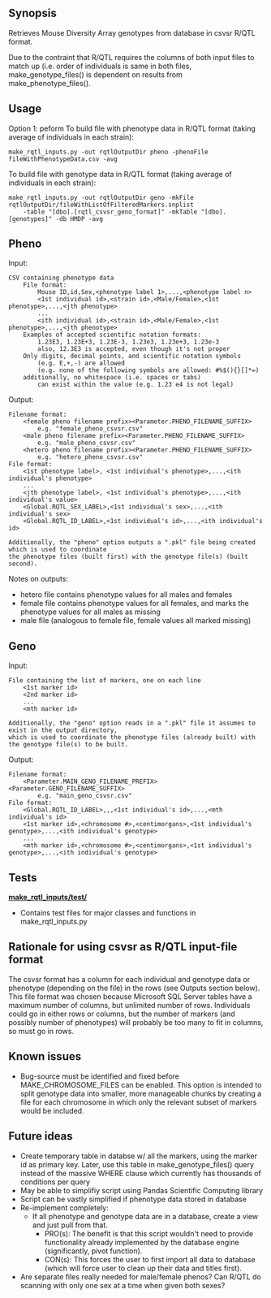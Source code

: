 ## Synopsis
Retrieves Mouse Diversity Array genotypes from database in csvsr R/QTL format. 

Due to the contraint that R/QTL requires the columns of both input files to match up (i.e. order of individuals is same in both files, make_genotype_files() is dependent on results from make_phenotype_files().

## Usage
Option 1: peform
To build file with phenotype data in R/QTL format (taking average of individuals in each strain):

	make_rqtl_inputs.py -out rqtlOutputDir pheno -phenoFile fileWithPhenotypeData.csv -avg
	

	
To build file with genotype data in R/QTL format (taking average of individuals in each strain):

	make_rqtl_inputs.py -out rqtlOutputDir geno -mkFile rqtlOutputDir/fileWithListOfFilteredMarkers.snplist 
		-table "[dbo].[rqtl_csvsr_geno_format]" -mkTable "[dbo].[genotypes]" -db HMDP -avg


## Pheno
Input:

	CSV containing phenotype data
		File format:
			Mouse ID,id,Sex,<phenotype label 1>,...,<phenotype label n>
			<1st individual id>,<strain id>,<Male/Female>,<1st phenotype>,...,<jth phenotype>
			...
			<ith individual id>,<strain id>,<Male/Female>,<1st phenotype>,...,<jth phenotype>
		Examples of accepted scientific notation formats:
			1.23E3, 1.23E+3, 1.23E-3, 1.23e3, 1.23e+3, 1.23e-3
			also, 12.3E3 is accepted, even though it's not proper
		Only digits, decimal points, and scientific notation symbols
			(e.g. E,+,-) are allowed
			(e.g. none of the following symbols are allowed: #%$(){}[]*=)
		additionally, no whitespace (i.e. spaces or tabs)
			can exist within the value (e.g. 1.23 e4 is not legal)
Output:

	Filename format:
		<female pheno filename prefix><Parameter.PHENO_FILENAME_SUFFIX>
			e.g. "female_pheno_csvsr.csv"
		<male pheno filename prefix><Parameter.PHENO_FILENAME_SUFFIX>
			e.g. "male_pheno_csvsr.csv"
		<hetero pheno filename prefix><Parameter.PHENO_FILENAME_SUFFIX>
			e.g. "hetero_pheno_csvsr.csv"
	File format:
		<1st phenotype label>, <1st individual's phenotype>,...,<ith individual's phenotype>
		...
		<jth phenotype label>, <1st individual's phenotype>,...,<ith individual's value>
		<Global.RQTL_SEX_LABEL>,<1st individual's sex>,...,<ith individual's sex>
		<Global.RQTL_ID_LABEL>,<1st individual's id>,...,<ith individual's id>
	
	Additionally, the "pheno" option outputs a ".pkl" file being created which is used to coordinate 
	the phenotype files (built first) with the genotype file(s) (built second).

Notes on outputs:
* hetero file contains phenotype values for all males and females
* female file contains phenotype values for all females, and marks
	the phenotype values for all males as missing
* male file (analogous to female file, female values all marked missing)


## Geno
Input:

	File containing the list of markers, one on each line
		<1st marker id>
		<2nd marker id>
		...
		<mth marker id>
		
	Additionally, the "geno" option reads in a ".pkl" file it assumes to exist in the output directory, 
	which is used to coordinate the phenotype files (already built) with the genotype file(s) to be built.
		
Output:
	
	Filename format:
		<Parameter.MAIN_GENO_FILENAME_PREFIX><Parameter.GENO_FILENAME_SUFFIX>
			e.g. "main_geno_csvsr.csv"
	File format:
		<Global.RQTL_ID_LABEL>,,,<1st individual's id>,...,<mth individual's id>
		<1st marker id>,<chromosome #>,<centimorgans>,<1st individual's genotype>,...,<ith individual's genotype>
		...
		<mth marker id>,<chromosome #>,<centimorgans>,<1st individual's genotype>,...,<ith individual's genotype>
			



## Tests
[**make_rqtl_inputs/test/**](test/README.md)
* Contains test files for major classes and functions in make_rqtl_inputs.py


## Rationale for using csvsr as R/QTL input-file format
The csvsr format has a column for each individual and genotype data or phenotype
(depending on the file) in the rows (see Outputs section below). This file format
was chosen because Microsoft SQL Server tables have a maximum number of columns,
but unlimited number of rows. Individuals could go in either rows or columns,
but the number of markers (and possibly number of phenotypes) will probably be
too many to fit in columns, so must go in rows.


## Known issues
* Bug-source must be identified and fixed before MAKE_CHROMOSOME_FILES can
	be enabled. This option is intended to split genotype data into smaller, more
	manageable chunks by creating a file for each chromosome in which only the
	relevant subset of markers would be included.


## Future ideas
* Create temporary table in databse w/ all the markers, using the marker id
	as primary key. Later, use this table in make_genotype_files() query instead of
	the massive WHERE clause which currently has thousands of conditions per query
* May be able to simplifiy script using Pandas Scientific Computing library
* Script can be vastly simplified if phenotype data stored in database
* Re-implement completely:
	* If all phenotype and genotype data are in a database, create a view
		and just pull from that.
		* PRO(s): The benefit is that this script wouldn't need to provide functionality
		already implemented by the database engine (significantly, pivot function).
		* CON(s): This forces the user to first import all data to database
		(which will force user to clean up their data and titles first).
* Are separate files really needed for male/female phenos? Can R/QTL do scanning
	with only one sex at a time when given both sexes?
